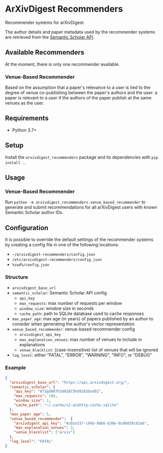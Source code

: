 # ArXivDigest Recommenders

Recommender systems for arXivDigest.

The author details and paper metadata used by the recommender systems are retrieved from the [Semantic Scholar API](https://api.semanticscholar.org/). 

## Available Recommenders

At the moment, there is only one recommender available.

### Venue-Based Recommender

Based on the assumption that a paper's relevance to a user is tied to the degree of venue co-publishing between the paper's authors and the user: a paper is relevant to a user if the authors of the paper publish at the same venues as the user. 

## Requirements

* Python 3.7+

## Setup

Install the `arxivdigest_recommenders` package and its dependencies with `pip install .`.

## Usage

### Venue-Based Recommender

Run `python -m arxivdigest_recommenders.venue_based_recommender` to generate and submit recommendations for all arXivDigest users with known Semantic Scholar author IDs.

## Configuration

It is possible to override the default settings of the recommender systems by creating a config file in one of the following locations:
* `~/arxivdigest-recommenders/config.json`
* `/etc/arxivdigest-recommenders/config.json`
* `%cwd%/config.json`

### Structure

* `arxivdigest_base_url`
* `semantic_scholar`: Semantic Scholar API config
  * `api_key`
  * `max_requests`: max number of requests per window
  * `window_size`: window size in seconds
  * `cache_path`: path to SQLite database used to cache responses
* `max_paper_age`: max age (in years) of papers published by an author to consider when generating the author's vector representation
* `venue_based_recommender`: venue-based recommender config
  * `arxivdigest_api_key`
  * `max_explanation_venues`: max number of venues to include in explanations
  * `venue_blacklist`: (case-insensitive) list of venues that will be ignored
* `log_level`: either "FATAL", "ERROR", "WARNING", "INFO", or "DEBUG"

### Example

```json
{
  "arxivdigest_base_url": "https://api.arxivdigest.org/",
  "semantic_scholar": {
    "api_key": "873gd987h3d92873hd9283bnd92",
    "max_requests": 100,
    "window_size": 1,
    "cache_path": "~/.cache/s2-aiohttp-cache.sqlite"
  },
  "max_paper_age": 5,
  "venue_based_recommender":  {
    "arxivdigest_api_key": "4c02e337-c94b-48b6-b30e-0c06839c81e6",
    "max_explanation_venues": 3,
    "venue_blacklist": ["arxiv"]
  },
  "log_level": "FATAL"
}
```
